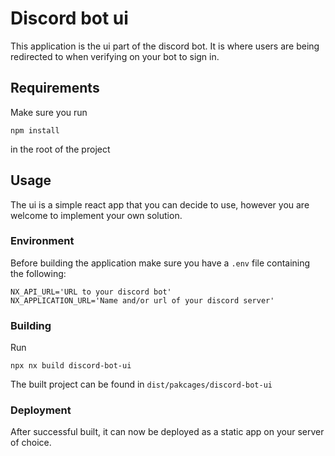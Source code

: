 # Discord bot ui

This application is the ui part of the discord bot. It is where users are being redirected to when verifying on your bot to sign in.

## Requirements
Make sure you run 
```
npm install
```
in the root of the project

## Usage

The ui is a simple react app that you can decide to use, however you are welcome to implement your own solution.

### Environment

Before building the application make sure you have a `.env` file containing the following:

```
NX_API_URL='URL to your discord bot'
NX_APPLICATION_URL='Name and/or url of your discord server'
```

### Building
Run
```
npx nx build discord-bot-ui
```
The built project can be found in `dist/pakcages/discord-bot-ui`

### Deployment
After successful built, it can now be deployed as a static app on your server of choice.

